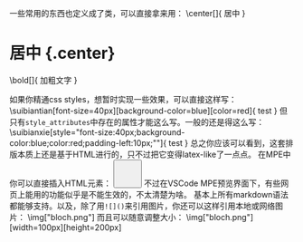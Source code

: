 一些常用的东西也定义成了类，可以直接拿来用：
\center[]{
居中
}
# 居中 {.center}
\bold[]{
加粗文字
}

如果你精通css styles，想暂时实现一些效果，可以直接这样写：
\suibiantian[font-size=40px][background-color=blue][color=red]{
test
}
但只有`style_attributes`中存在的属性才能这么写。一般的还是得这么写：
\suibianxie[style="font-size:40px;background-color:blue;color:red;padding-left:10px;""]{
test
}
总之你应该可以看到，这套排版本质上还是基于HTML进行的，只不过把它变得latex-like了一点点。
在MPE中你可以直接插入HTML元素：
<button style="width:50px;height:50px" onclick="alert('你戳俺干啥?');"></button>
不过在VSCode MPE预览界面下，有些网页上能用的功能似乎是不能生效的，不太清楚为啥。
基本上所有markdown语法都能够支持。以及，除了用`![]()`来引用图片，你还可以这样引用本地或网络图片：
\img["bloch.png"]
而且可以随意调整大小：
\img["bloch.png"][width=100px][height=200px]


